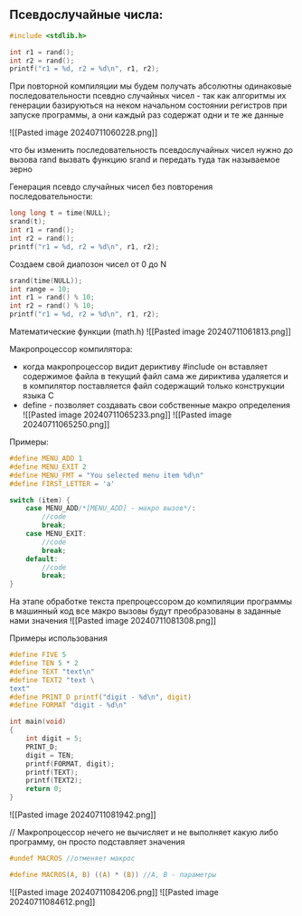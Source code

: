 ## Псевдослучайные числа:

```C
#include <stdlib.h>

int r1 = rand();
int r2 = rand();
printf("r1 = %d, r2 = %d\n", r1, r2);
```

При повторной компиляции мы будем получать абсолютны одинаковые последовательности псевдно случайных чисел - так как алгоритмы их генерации базируються на неком начальном состоянии регистров при запуске программы, а они каждый раз содержат одни и те же данные 

![[Pasted image 20240711060228.png]]

что бы изменить последовательность псевдослучайных чисел нужно до вызова rand вызвать функцию srand и передать туда так называемое зерно 

Генерация псевдо случайных чисел без повторения последовательности: 
```C 
long long t = time(NULL);
srand(t);
int r1 = rand();
int r2 = rand();
printf("r1 = %d, r2 = %d\n", r1, r2);
```

Создаем свой диапозон чисел от 0 до N
```C
srand(time(NULL));
int range = 10;
int r1 = rand() % 10;
int r2 = rand() % 10;
printf("r1 = %d, r2 = %d\n", r1, r2);
```

Математические функции (math.h)
![[Pasted image 20240711061813.png]]

Макропроцессор компилятора: 
- когда макропроцессор видит дериктиву #include он вставляет содержимое файла в текущий файл сама же дириктива удаляется и в компилятор поставляется файл содержащий только конструкции языка С 
- define - позволяет создавать свои собственные макро определения 
![[Pasted image 20240711065233.png]]
![[Pasted image 20240711065250.png]]

Примеры: 
```C
#define MENU_ADD 1
#define MENU_EXIT 2
#define MENU_FMT = "You selected menu item %d\n"
#define FIRST_LETTER = 'a'

switch (item) {
	case MENU_ADD/*[MENU_ADD] - макро вызов*/: 
		//code
		break;
	case MENU_EXIT: 
		//code 
		break; 
	default: 
		//code 
		break; 
}

```

На этапе обработке текста препроцессором до компиляции программы в машинный код все макро вызовы будут преобразованы в заданные нами значения 
![[Pasted image 20240711081308.png]]

 Примеры использования
```C
#define FIVE 5
#define TEN 5 * 2
#define TEXT "text\n"
#define TEXT2 "text \
text"
#define PRINT_D printf("digit - %d\n", digit)
#define FORMAT "digit - %d\n"

int main(void)
{
	int digit = 5;
	PRINT_D;
	digit = TEN;
	printf(FORMAT, digit);
	printf(TEXT);
	printf(TEXT2);
	return 0;
}
```

![[Pasted image 20240711081942.png]]

// Макропроцессор нечего не вычисляет и не выполняет какую либо программу, он просто подставляет значения

```C
#undef MACROS //отменяет макрос
```

```C
#define MACROS(A, B) ((A) * (B)) //A, B - параметры 
```
![[Pasted image 20240711084206.png]]
![[Pasted image 20240711084612.png]]



